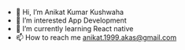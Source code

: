 - 👋 Hi, I’m Anikat Kumar Kushwaha
- 👀 I’m interested App Development
- 🌱 I’m currently learning React native
- 📫 How to reach me anikat.1999.akas@gmail.com

<!---
AnikatKumarKushwaha/AnikatKumarKushwaha is a ✨ special ✨ repository because its `README.md` (this file) appears on your GitHub profile.
You can click the Preview link to take a look at your changes.
--->
